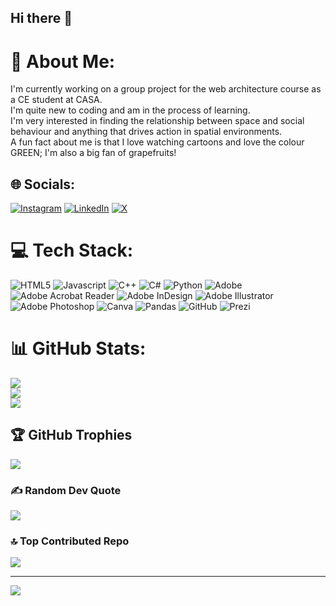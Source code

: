 ## Hi there 👋
# 💫 About Me:
I'm currently working on a group project for the web architecture course as a CE student at CASA.<br>I'm quite new to coding and am in the process of learning. <br>I'm very interested in finding the relationship between space and social behaviour and anything that drives action in spatial environments.<br>A fun fact about me is that I love watching cartoons and love the colour GREEN; I'm also a big fan of grapefruits!


## 🌐 Socials:
[![Instagram](https://img.shields.io/badge/Instagram-%23E4405F.svg?logo=Instagram&logoColor=white)](https://instagram.com/@tnasamiee) [![LinkedIn](https://img.shields.io/badge/LinkedIn-%230077B5.svg?logo=linkedin&logoColor=white)](https://linkedin.com/in/linkedin.com/in/tinasamie) [![X](https://img.shields.io/badge/X-black.svg?logo=X&logoColor=white)](https://x.com/@toon_tan) 

# 💻 Tech Stack:
![HTML5](https://img.shields.io/badge/html5-%23E34F26.svg?style=flat-square&logo=html5&logoColor=white) ![Javascript](https://img.shields.io/badge/java-%23ED8B00.svg?style=flat-square&logo=openjdk&logoColor=white) ![C++](https://img.shields.io/badge/c++-%2300599C.svg?style=flat-square&logo=c%2B%2B&logoColor=white) ![C#](https://img.shields.io/badge/c%23-%23239120.svg?style=flat-square&logo=csharp&logoColor=white) ![Python](https://img.shields.io/badge/python-3670A0?style=flat-square&logo=python&logoColor=ffdd54) ![Adobe](https://img.shields.io/badge/adobe-%23FF0000.svg?style=flat-square&logo=adobe&logoColor=white) ![Adobe Acrobat Reader](https://img.shields.io/badge/Adobe%20Acrobat%20Reader-EC1C24.svg?style=flat-square&logo=Adobe%20Acrobat%20Reader&logoColor=white) ![Adobe InDesign](https://img.shields.io/badge/Adobe%20InDesign-49021F?style=flat-square&logo=adobeindesign&logoColor=FF3366) ![Adobe Illustrator](https://img.shields.io/badge/adobe%20illustrator-%23FF9A00.svg?style=flat-square&logo=adobe%20illustrator&logoColor=white) ![Adobe Photoshop](https://img.shields.io/badge/adobe%20photoshop-%2331A8FF.svg?style=flat-square&logo=adobe%20photoshop&logoColor=white) ![Canva](https://img.shields.io/badge/Canva-%2300C4CC.svg?style=flat-square&logo=Canva&logoColor=white) ![Pandas](https://img.shields.io/badge/pandas-%23150458.svg?style=flat-square&logo=pandas&logoColor=white) ![GitHub](https://img.shields.io/badge/github-%23121011.svg?style=flat-square&logo=github&logoColor=white) ![Prezi](https://img.shields.io/badge/Prezi-%23000000.svg?style=flat-square&logo=Prezi&logoColor=white)
# 📊 GitHub Stats:
![](https://github-readme-stats.vercel.app/api?username=tantoon94&theme=dark&hide_border=false&include_all_commits=false&count_private=false)<br/>
![](https://github-readme-streak-stats.herokuapp.com/?user=tantoon94&theme=dark&hide_border=false)<br/>
![](https://github-readme-stats.vercel.app/api/top-langs/?username=tantoon94&theme=dark&hide_border=false&include_all_commits=false&count_private=false&layout=compact)

## 🏆 GitHub Trophies
![](https://github-profile-trophy.vercel.app/?username=tantoon94&theme=radical&no-frame=false&no-bg=true&margin-w=4)

### ✍️ Random Dev Quote
![](https://quotes-github-readme.vercel.app/api?type=vetical&theme=tokyonight)

### 🔝 Top Contributed Repo
![](https://github-contributor-stats.vercel.app/api?username=tantoon94&limit=5&theme=dark&combine_all_yearly_contributions=true)

---
[![](https://visitcount.itsvg.in/api?id=tantoon94&icon=6&color=0)](https://visitcount.itsvg.in)

<!-- Proudly created with GPRM ( https://gprm.itsvg.in ) -->
